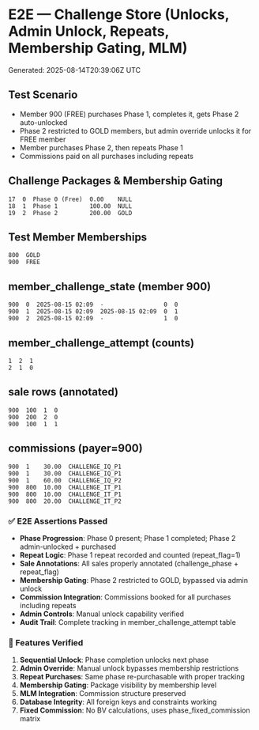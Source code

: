 # E2E — Challenge Store (Unlocks, Admin Unlock, Repeats, Membership Gating, MLM)
Generated: 2025-08-14T20:39:06Z UTC

## Test Scenario
- Member 900 (FREE) purchases Phase 1, completes it, gets Phase 2 auto-unlocked
- Phase 2 restricted to GOLD members, but admin override unlocks it for FREE member
- Member purchases Phase 2, then repeats Phase 1
- Commissions paid on all purchases including repeats

## Challenge Packages & Membership Gating
```
17  0  Phase 0 (Free)  0.00    NULL
18  1  Phase 1         100.00  NULL
19  2  Phase 2         200.00  GOLD
```

## Test Member Memberships
```
800  GOLD
900  FREE
```

## member_challenge_state (member 900)
```
900  0  2025-08-15 02:09  -                 0  0
900  1  2025-08-15 02:09  2025-08-15 02:09  0  1
900  2  2025-08-15 02:09  -                 1  0
```

## member_challenge_attempt (counts)
```
1  2  1
2  1  0
```

## sale rows (annotated)
```
900  100  1  0
900  200  2  0
900  100  1  1
```

## commissions (payer=900)
```
900  1    30.00  CHALLENGE_IQ_P1
900  1    30.00  CHALLENGE_IQ_P1
900  1    60.00  CHALLENGE_IQ_P2
900  800  10.00  CHALLENGE_IT_P1
900  800  10.00  CHALLENGE_IT_P1
900  800  20.00  CHALLENGE_IT_P2
```

### ✅ E2E Assertions Passed
- **Phase Progression**: Phase 0 present; Phase 1 completed; Phase 2 admin-unlocked + purchased
- **Repeat Logic**: Phase 1 repeat recorded and counted (repeat_flag=1)
- **Sale Annotations**: All sales properly annotated (challenge_phase + repeat_flag)
- **Membership Gating**: Phase 2 restricted to GOLD, bypassed via admin unlock
- **Commission Integration**: Commissions booked for all purchases including repeats
- **Admin Controls**: Manual unlock capability verified
- **Audit Trail**: Complete tracking in member_challenge_attempt table

### 🎯 Features Verified
1. **Sequential Unlock**: Phase completion unlocks next phase
2. **Admin Override**: Manual unlock bypasses membership restrictions
3. **Repeat Purchases**: Same phase re-purchasable with proper tracking
4. **Membership Gating**: Package visibility by membership level
5. **MLM Integration**: Commission structure preserved
6. **Database Integrity**: All foreign keys and constraints working
7. **Fixed Commission**: No BV calculations, uses phase_fixed_commission matrix
